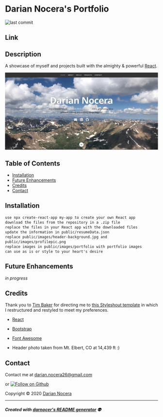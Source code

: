 # Darian Nocera's Portfolio

![last commit](https://img.shields.io/github/last-commit/darnocer/React-Employee-Directory?style=flat-square)

## Link

## Description

A showcase of myself and projects built with the almighty & powerful [React](https://reactjs.org/).

![demo](/public/images/demo.png)

## Table of Contents

- [Installation](#installation)
- [Future Enhancements](#future-enhancements)
- [Credits](#Credits)
- [Contact](#Contact)

## Installation

```
use npx create-react-app my-app to create your own React app
download the files from the repository in a .zip file
replace the files in your React app with the downloaded files
update the information in public/resumeData.json
replace public/images/header-background.jpg and public/images/profilepic.png
replace images in public/images/portfolio with portfolio images
can use as is or style to your heart's desire

```

## Future Enhancements

_in progress_

## Credits

Thank you to [Tim Baker](https://github.com/tbakerx/react-resume-template) for directing me to [this Styleshout template](https://www.styleshout.com/free-templates/ceevee/) in which I restructured and restyled to meet my preferences.

- [React](https://reactjs.org/)
- [Bootstrap](https://getbootstrap.com/docs/4.4/getting-started/introduction/)
- [Font Awesome](https://fontawesome.com/)

- Header photo taken from Mt. Elbert, CO at 14,439 ft :)

## Contact

Contact me at [darian.nocera26@gmail.com](mailto:darian.nocera26@gmail.com)

or [![Follow on Github](https://img.shields.io/github/followers/darnocer?label=Follow&style=social)](http://www.github.com/darnocer)

Copyright © 2020 [Darian Nocera](http://www.github.com/darnocer)

---

##### _Created with [darnocer's README generator](https://github.com/darnocer/Node.js-and-ES6-README-Generator)_ 👽
